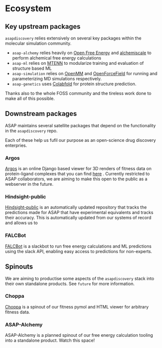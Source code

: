 Ecosystem
==========

## Key upstream packages 

`asapdiscovery` relies extensively on several key packages within the molecular simulation community. 

* `asap-alchemy` relies heavily on [Open Free Energy](https://openfree.energy/) and [alchemiscale](https://github.com/openforcefield/alchemiscale) to perform alchemical free energy calculations
* `asap-ml` relies on [MTENN](https://github.com/choderalab/mtenn) to modularize training and evaluation of structure based ML
* `asap-simulation` relies on [OpenMM](https://github.com/openmm/openmm) and [OpenForceField](https://openforcefield.org/) for running and parameterizing MD simulations respectively.
* `asap-genetics` uses [Colabfold](https://github.com/sokrypton/ColabFold) for protein structure prediction. 

Thanks also to the whole FOSS community and the tireless work done to make all of this possible.  

## Downstream packages

ASAP maintains several satellite packages that depend on the functionality in the `asapdiscovery` repo.

Each of these help us fufil our purpose as an open-science drug discovery enterpries. 

### Argos 

[Argos](https://github.com/asapdiscovery/argos) is an online Django based viewer for 3D renders of fitness data on protein-ligand complexes that you can find [here](https://argos.asapdata.org/accounts/login/?next=/argos_viewer) . Currently restricted to ASAP collaborators, we are aiming to make this open to the public as a webserver in the future. 

### Hindsight-public 

[Hindsight-public](https://github.com/asapdiscovery/hindsight-public) is an automatically updated repository that tracks the predictions made for ASAP that have experimental equivalents and tracks their accuracy. This is automatically updated from our systems of record and allows us to 

### FALCBot 

[FALCBot](https://github.com/asapdiscovery/FALCBot) is a slackbot to run free energy calculations and ML predictions using the slack API, enabling easy access to predictions for non-experts. 


## Spinouts

We are aiming to productise some aspects of the `asapdiscovery` stack into their own standalone products. See `future` for more information.

### Choppa

[Choppa](https://github.com/asapdiscovery/choppa) is a spinout of our fitness pymol and HTML viewer for arbitrary fitness data.

### ASAP-Alchemy

ASAP-Alchemy is a planned spinout of our free energy calculation tooling into a standalone product. Watch this space!